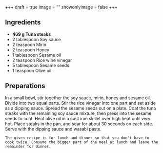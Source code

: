 +++
draft = true
image = ""
showonlyimage = false
+++


## Ingredients

- **469 g Tuna steaks**
- 2 tablespoon Soy sauce
- 2 teaspoon Mirin
- 2 teaspoon Honey
- 1 tablespoon Sesame oil
- 2 teaspoon Rice wine vinegar
- 5 tablespoon Sesame seeds
- 1 teaspoon Olive oil

## Preparations

In a small bowl, stir together the soy sauce, mirin, honey and sesame oil. Divide into two equal parts. Stir the rice vinegar into one part and set aside as a dipping sauce. Spread the sesame seeds out on a plate. Coat the tuna steaks with the remaining soy sauce mixture, then press into the sesame seeds to coat. Heat olive oil in a cast iron skillet over high heat until very hot. Place steaks in the pan, and sear for about 30 seconds on each side. Serve with the dipping sauce and wasabi paste.  

`The given recipe is for lunch and dinner so that you don't have to cook twice. Consume the bigger part of the meal at lunch and leave the remainder for dinner.`
